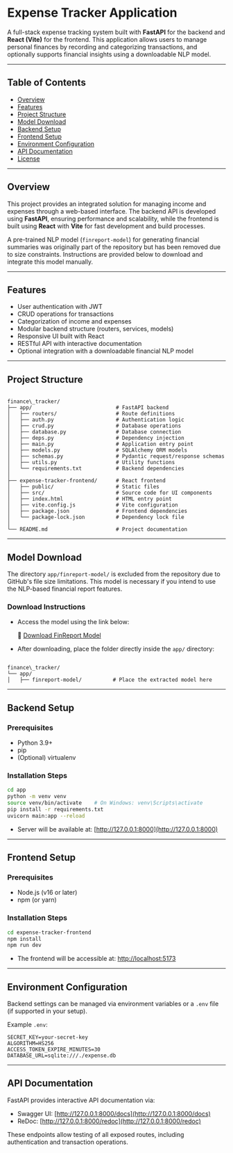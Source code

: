 
# Expense Tracker Application

A full-stack expense tracking system built with **FastAPI** for the backend and **React (Vite)** for the frontend. 
This application allows users to manage personal finances by recording and categorizing transactions, and optionally supports financial insights using a downloadable NLP model.

---

## Table of Contents

- [Overview](#overview)
- [Features](#features)
- [Project Structure](#project-structure)
- [Model Download](#model-download)
- [Backend Setup](#backend-setup)
- [Frontend Setup](#frontend-setup)
- [Environment Configuration](#environment-configuration)
- [API Documentation](#api-documentation)
- [License](#license)

---

## Overview

This project provides an integrated solution for managing income and expenses through a web-based interface. The backend API is developed using **FastAPI**, ensuring performance and scalability, while the frontend is built using **React** with **Vite** for fast development and build processes.

A pre-trained NLP model (`finreport-model`) for generating financial summaries was originally part of the repository but has been removed due to size constraints. Instructions are provided below to download and integrate this model manually.

---

## Features

- User authentication with JWT
- CRUD operations for transactions
- Categorization of income and expenses
- Modular backend structure (routers, services, models)
- Responsive UI built with React
- RESTful API with interactive documentation
- Optional integration with a downloadable financial NLP model

---

## Project Structure

```

finance\_tracker/
├── app/                           # FastAPI backend
│   ├── routers/                   # Route definitions
│   ├── auth.py                    # Authentication logic
│   ├── crud.py                    # Database operations
│   ├── database.py                # Database connection
│   ├── deps.py                    # Dependency injection
│   ├── main.py                    # Application entry point
│   ├── models.py                  # SQLAlchemy ORM models
│   ├── schemas.py                 # Pydantic request/response schemas
│   ├── utils.py                   # Utility functions
│   └── requirements.txt           # Backend dependencies
│
├── expense-tracker-frontend/      # React frontend
│   ├── public/                    # Static files
│   ├── src/                       # Source code for UI components
│   ├── index.html                 # HTML entry point
│   ├── vite.config.js             # Vite configuration
│   ├── package.json               # Frontend dependencies
│   └── package-lock.json          # Dependency lock file
│
└── README.md                      # Project documentation

```

---

## Model Download

The directory `app/finreport-model/` is excluded from the repository due to GitHub's file size limitations. This model is necessary if you intend to use the NLP-based financial report features.

### Download Instructions

- Access the model using the link below:

  🔗 [Download FinReport Model](https://drive.google.com/drive/folders/1D0jMFjXZcYKPFukzP3gIb5rVNddZDDgh?usp=sharing)

- After downloading, place the folder directly inside the `app/` directory:

```

finance\_tracker/
└── app/
│   ├── finreport-model/          # Place the extracted model here

````

---

## Backend Setup

### Prerequisites

- Python 3.9+
- pip
- (Optional) virtualenv

### Installation Steps

```bash
cd app
python -m venv venv
source venv/bin/activate    # On Windows: venv\Scripts\activate
pip install -r requirements.txt
uvicorn main:app --reload
````

* Server will be available at: [http://127.0.0.1:8000](http://127.0.0.1:8000)

---

## Frontend Setup

### Prerequisites

* Node.js (v16 or later)
* npm (or yarn)

### Installation Steps

```bash
cd expense-tracker-frontend
npm install
npm run dev
```

* The frontend will be accessible at: [http://localhost:5173](http://localhost:5173)

---

## Environment Configuration

Backend settings can be managed via environment variables or a `.env` file (if supported in your setup).

Example `.env`:

```
SECRET_KEY=your-secret-key
ALGORITHM=HS256
ACCESS_TOKEN_EXPIRE_MINUTES=30
DATABASE_URL=sqlite:///./expense.db
```

---

## API Documentation

FastAPI provides interactive API documentation via:

* Swagger UI: [http://127.0.0.1:8000/docs](http://127.0.0.1:8000/docs)
* ReDoc: [http://127.0.0.1:8000/redoc](http://127.0.0.1:8000/redoc)

These endpoints allow testing of all exposed routes, including authentication and transaction operations.


